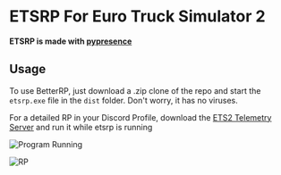 # ETSRP For Euro Truck Simulator 2

**ETSRP is made with [pypresence](https://github.com/qwertyquerty/pypresence)**

## Usage

To use BetterRP, just download a .zip clone of the repo and start the `etsrp.exe` file in the `dist` folder. Don't worry, it has no viruses.

For a detailed RP in your Discord Profile, download the [ETS2 Telemetry Server](https://github.com/Funbit/ets2-telemetry-server#installation) and run it while etsrp is running

![Program Running](https://i.imgur.com/G9fSbkl.gif)

![RP](https://i.imgur.com/p4NOXKY.png)